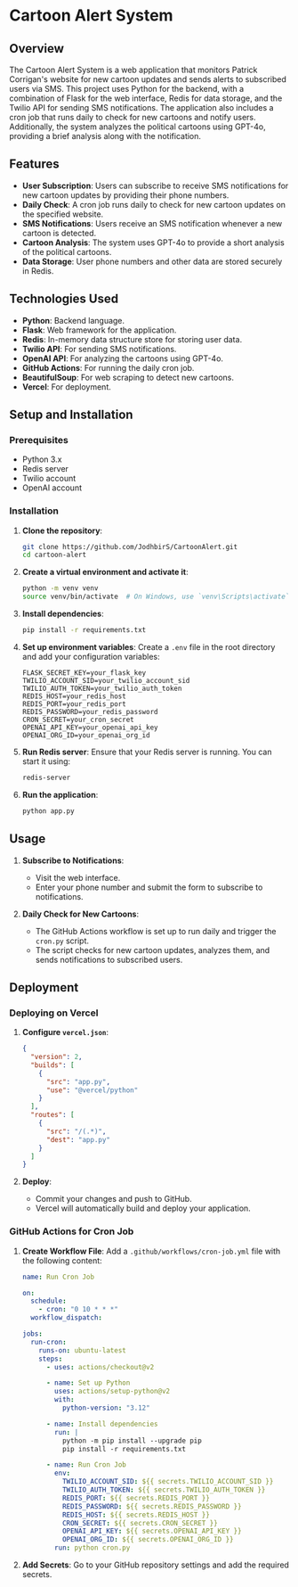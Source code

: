 # Cartoon Alert System

## Overview

The Cartoon Alert System is a web application that monitors Patrick Corrigan's website for new cartoon updates and sends alerts to subscribed users via SMS. This project uses Python for the backend, with a combination of Flask for the web interface, Redis for data storage, and the Twilio API for sending SMS notifications. The application also includes a cron job that runs daily to check for new cartoons and notify users. Additionally, the system analyzes the political cartoons using GPT-4o, providing a brief analysis along with the notification.

## Features

- **User Subscription**: Users can subscribe to receive SMS notifications for new cartoon updates by providing their phone numbers.
- **Daily Check**: A cron job runs daily to check for new cartoon updates on the specified website.
- **SMS Notifications**: Users receive an SMS notification whenever a new cartoon is detected.
- **Cartoon Analysis**: The system uses GPT-4o to provide a short analysis of the political cartoons.
- **Data Storage**: User phone numbers and other data are stored securely in Redis.

## Technologies Used

- **Python**: Backend language.
- **Flask**: Web framework for the application.
- **Redis**: In-memory data structure store for storing user data.
- **Twilio API**: For sending SMS notifications.
- **OpenAI API**: For analyzing the cartoons using GPT-4o.
- **GitHub Actions**: For running the daily cron job.
- **BeautifulSoup**: For web scraping to detect new cartoons.
- **Vercel**: For deployment.

## Setup and Installation

### Prerequisites

- Python 3.x
- Redis server
- Twilio account
- OpenAI account

### Installation

1. **Clone the repository**:

   ```bash
   git clone https://github.com/JodhbirS/CartoonAlert.git
   cd cartoon-alert
   ```

2. **Create a virtual environment and activate it**:

   ```bash
   python -m venv venv
   source venv/bin/activate  # On Windows, use `venv\Scripts\activate`
   ```

3. **Install dependencies**:

   ```bash
   pip install -r requirements.txt
   ```

4. **Set up environment variables**: Create a `.env` file in the root directory and add your configuration variables:

   ```plaintext
   FLASK_SECRET_KEY=your_flask_key
   TWILIO_ACCOUNT_SID=your_twilio_account_sid
   TWILIO_AUTH_TOKEN=your_twilio_auth_token
   REDIS_HOST=your_redis_host
   REDIS_PORT=your_redis_port
   REDIS_PASSWORD=your_redis_password
   CRON_SECRET=your_cron_secret
   OPENAI_API_KEY=your_openai_api_key
   OPENAI_ORG_ID=your_openai_org_id
   ```

5. **Run Redis server**: Ensure that your Redis server is running. You can start it using:

   ```bash
   redis-server
   ```

6. **Run the application**:

   ```bash
   python app.py
   ```

## Usage

1. **Subscribe to Notifications**:

   - Visit the web interface.
   - Enter your phone number and submit the form to subscribe to notifications.

2. **Daily Check for New Cartoons**:
   - The GitHub Actions workflow is set up to run daily and trigger the `cron.py` script.
   - The script checks for new cartoon updates, analyzes them, and sends notifications to subscribed users.

## Deployment

### Deploying on Vercel

1. **Configure `vercel.json`**:

   ```json
   {
     "version": 2,
     "builds": [
       {
         "src": "app.py",
         "use": "@vercel/python"
       }
     ],
     "routes": [
       {
         "src": "/(.*)",
         "dest": "app.py"
       }
     ]
   }
   ```

2. **Deploy**:
   - Commit your changes and push to GitHub.
   - Vercel will automatically build and deploy your application.

### GitHub Actions for Cron Job

1. **Create Workflow File**: Add a `.github/workflows/cron-job.yml` file with the following content:

   ```yaml
   name: Run Cron Job

   on:
     schedule:
       - cron: "0 10 * * *"
     workflow_dispatch:

   jobs:
     run-cron:
       runs-on: ubuntu-latest
       steps:
         - uses: actions/checkout@v2

         - name: Set up Python
           uses: actions/setup-python@v2
           with:
             python-version: "3.12"

         - name: Install dependencies
           run: |
             python -m pip install --upgrade pip
             pip install -r requirements.txt

         - name: Run Cron Job
           env:
             TWILIO_ACCOUNT_SID: ${{ secrets.TWILIO_ACCOUNT_SID }}
             TWILIO_AUTH_TOKEN: ${{ secrets.TWILIO_AUTH_TOKEN }}
             REDIS_PORT: ${{ secrets.REDIS_PORT }}
             REDIS_PASSWORD: ${{ secrets.REDIS_PASSWORD }}
             REDIS_HOST: ${{ secrets.REDIS_HOST }}
             CRON_SECRET: ${{ secrets.CRON_SECRET }}
             OPENAI_API_KEY: ${{ secrets.OPENAI_API_KEY }}
             OPENAI_ORG_ID: ${{ secrets.OPENAI_ORG_ID }}
           run: python cron.py
   ```

2. **Add Secrets**: Go to your GitHub repository settings and add the required secrets.
